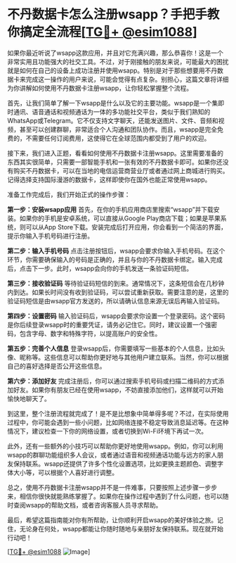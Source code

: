 # 不丹数据卡怎么注册wsapp？手把手教你搞定全流程[[TG💪+ @esim1088](https://t.me/s/esim1088)]

如果你最近听说了wsapp这款应用，并且对它充满兴趣，那么恭喜你！这是一个非常实用且功能强大的社交工具。不过，对于刚接触的朋友来说，可能最大的困扰就是如何在自己的设备上成功注册并使用wsapp。特别是对于那些想要用不丹数据卡来完成这一操作的用户来说，可能会觉得有点复杂。别担心，这篇文章将详细为你讲解如何使用不丹数据卡注册wsapp，让你轻松掌握整个流程。

首先，让我们简单了解一下wsapp是什么以及它的主要功能。wsapp是一个集即时通讯、语音通话和视频通话为一体的多功能社交平台，类似于我们熟知的WhatsApp或Telegram。它不仅支持文字聊天，还能发送图片、文件、音频和视频，甚至可以创建群聊，非常适合个人沟通和团队协作。而且，wsapp是完全免费的，不需要任何订阅费用，这使得它在全球范围内都受到了用户的欢迎。

接下来，我们进入正题，看看如何使用不丹数据卡注册wsapp。这里需要准备的东西其实很简单，只需要一部智能手机和一张有效的不丹数据卡即可。如果你还没有购买不丹数据卡，可以在当地的电信运营商营业厅或者通过网上商城进行购买。记得选择支持国际漫游的数据卡，这样即使你在国外也能正常使用wsapp。

准备工作完成后，我们开始正式的操作步骤：

**第一步：安装wsapp应用**
首先，在你的手机应用商店里搜索“wsapp”并下载安装。如果你的手机是安卓系统，可以直接从Google Play商店下载；如果是苹果系统，则可以从App Store下载。安装完成后打开应用，你会看到一个简洁的界面，提示你输入手机号码进行注册。

**第二步：输入手机号码**
点击注册按钮后，wsapp会要求你输入手机号码。在这个环节，你需要确保输入的号码是正确的，并且与你的不丹数据卡绑定。输入完成后，点击下一步。此时，wsapp会向你的手机发送一条验证码短信。

**第三步：接收验证码**
等待验证码短信的到来。通常情况下，这条短信会在几秒钟内到达。如果长时间没有收到验证码，可以尝试重新获取。需要注意的是，这里的验证码短信是由wsapp官方发送的，所以请确认信息来源无误后再输入验证码。

**第四步：设置密码**
输入验证码后，wsapp会要求你设置一个登录密码。这个密码是你后续登录wsapp时的重要凭证，请务必记住它。同时，建议设置一个强密码，包含字母、数字和特殊字符，以提高账户的安全性。

**第五步：完善个人信息**
登录wsapp后，你需要填写一些基本的个人信息，比如头像、昵称等。这些信息可以帮助你更好地与其他用户建立联系。当然，你可以根据自己的喜好选择是否公开这些信息。

**第六步：添加好友**
完成注册后，你可以通过搜索手机号码或扫描二维码的方式添加好友。如果你有朋友已经在使用wsapp，不妨直接添加他们，这样就可以开始愉快地聊天了。

到这里，整个注册流程就完成了！是不是比想象中简单得多呢？不过，在实际使用过程中，你可能会遇到一些小问题，比如网络连接不稳定导致消息延迟等。在这种情况下，建议检查一下你的网络设置，或者切换到Wi-Fi环境下再试一次。

此外，还有一些额外的小技巧可以帮助你更好地使用wsapp。例如，你可以利用wsapp的群聊功能组织多人会议，或者通过语音和视频通话功能与远方的家人朋友保持联系。wsapp还提供了许多个性化设置选项，比如更换主题颜色、调整字体大小等，可以根据个人喜好进行调整。

总之，使用不丹数据卡注册wsapp并不是一件难事，只要按照上述步骤一步步来，相信你很快就能熟练掌握了。如果你在操作过程中遇到了什么问题，也可以随时查阅wsapp的帮助文档，或者咨询客服人员寻求帮助。

最后，希望这篇指南能对你有所帮助，让你顺利开启wsapp的美好体验之旅。记住，无论身在何处，wsapp都能让你随时随地与亲朋好友保持联系。现在就开始行动吧！

[[TG💪+ @esim1088](https://t.me/s/esim1088) ![Image](https://i.postimg.cc/4NQfJmqS/Snipaste-2025-05-13-00-14-12.png)]